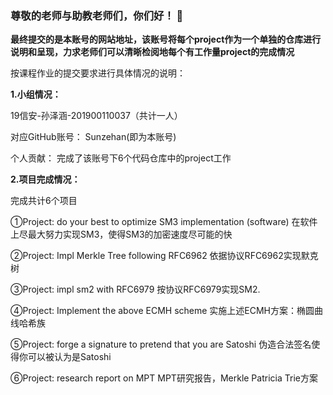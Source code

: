 ### 尊敬的老师与助教老师们，你们好！ 👋

**最终提交的是本账号的网站地址，该账号将每个project作为一个单独的仓库进行说明和呈现，力求老师们可以清晰检阅地每个有工作量project的完成情况**

按课程作业的提交要求进行具体情况的说明：

**1.小组情况：**

19信安-孙泽涵-201900110037（共计一人）

对应GitHub账号： Sunzehan(即为本账号)

个人贡献： 完成了该账号下6个代码仓库中的project工作

**2.项目完成情况：**

完成共计6个项目

①Project: do your best to optimize SM3 implementation (software)
在软件上尽最大努力实现SM3，使得SM3的加密速度尽可能的快

②Project: Impl Merkle Tree following RFC6962
依据协议RFC6962实现默克树

③Project: impl sm2 with RFC6979
按协议RFC6979实现SM2.

④Project: Implement the above ECMH scheme
实施上述ECMH方案：椭圆曲线哈希族

⑤Project: forge a signature to pretend that you are Satoshi
伪造合法签名使得你可以被认为是Satoshi

⑥Project: research report on MPT
MPT研究报告，Merkle Patricia Trie方案

<!--
**Sunzehan/Sunzehan** is a ✨ _special_ ✨ repository because its `README.md` (this file) appears on your GitHub profile.

Here are some ideas to get you started:

- 🔭 I’m currently working on ...
- 🌱 I’m currently learning ...
- 👯 I’m looking to collaborate on ...
- 🤔 I’m looking for help with ...
- 💬 Ask me about ...
- 📫 How to reach me: ...
- 😄 Pronouns: ...
- ⚡ Fun fact: ...
-->
